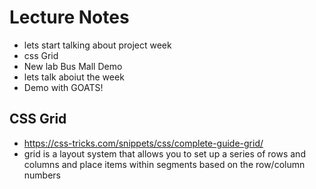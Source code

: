 # Lecture Notes

- lets start talking about project week
- css Grid
- New lab Bus Mall Demo
- lets talk aboiut the week
- Demo with GOATS!

## CSS Grid
- https://css-tricks.com/snippets/css/complete-guide-grid/
- grid is a layout system that allows you to set up a series of rows and columns and place items within segments based on the row/column numbers


